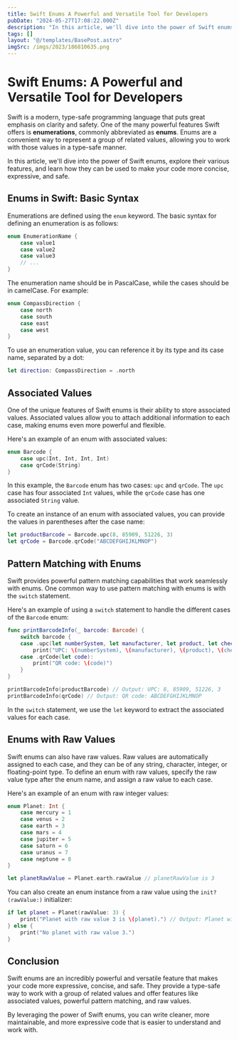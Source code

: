 ```yaml
---
title: Swift Enums A Powerful and Versatile Tool for Developers
pubDate: "2024-05-27T17:08:22.000Z"
description: "In this article, we'll dive into the power of Swift enums, explore their various features, and learn how they can be used to make your code more concise, expressive, and safe"
tags: []
layout: "@/templates/BasePost.astro"
imgSrc: /imgs/2023/186810635.png
---
```

# Swift Enums: A Powerful and Versatile Tool for Developers

Swift is a modern, type-safe programming language that puts great emphasis on clarity and safety. One of the many powerful features Swift offers is **enumerations**, commonly abbreviated as **enums**. Enums are a convenient way to represent a group of related values, allowing you to work with those values in a type-safe manner.

In this article, we'll dive into the power of Swift enums, explore their various features, and learn how they can be used to make your code more concise, expressive, and safe.

## Enums in Swift: Basic Syntax

Enumerations are defined using the `enum` keyword. The basic syntax for defining an enumeration is as follows:

```swift
enum EnumerationName {
    case value1
    case value2
    case value3
    // ...
}
```

The enumeration name should be in PascalCase, while the cases should be in camelCase. For example:

```swift
enum CompassDirection {
    case north
    case south
    case east
    case west
}
```

To use an enumeration value, you can reference it by its type and its case name, separated by a dot:

```swift
let direction: CompassDirection = .north
```

## Associated Values

One of the unique features of Swift enums is their ability to store associated values. Associated values allow you to attach additional information to each case, making enums even more powerful and flexible.

Here's an example of an enum with associated values:

```swift
enum Barcode {
    case upc(Int, Int, Int, Int)
    case qrCode(String)
}
```

In this example, the `Barcode` enum has two cases: `upc` and `qrCode`. The `upc` case has four associated `Int` values, while the `qrCode` case has one associated `String` value.

To create an instance of an enum with associated values, you can provide the values in parentheses after the case name:

```swift
let productBarcode = Barcode.upc(8, 85909, 51226, 3)
let qrCode = Barcode.qrCode("ABCDEFGHIJKLMNOP")
```

## Pattern Matching with Enums

Swift provides powerful pattern matching capabilities that work seamlessly with enums. One common way to use pattern matching with enums is with the `switch` statement.

Here's an example of using a `switch` statement to handle the different cases of the `Barcode` enum:

```swift
func printBarcodeInfo(_ barcode: Barcode) {
    switch barcode {
    case .upc(let numberSystem, let manufacturer, let product, let check):
        print("UPC: \(numberSystem), \(manufacturer), \(product), \(check)")
    case .qrCode(let code):
        print("QR code: \(code)")
    }
}

printBarcodeInfo(productBarcode) // Output: UPC: 8, 85909, 51226, 3
printBarcodeInfo(qrCode) // Output: QR code: ABCDEFGHIJKLMNOP
```

In the `switch` statement, we use the `let` keyword to extract the associated values for each case.

## Enums with Raw Values

Swift enums can also have raw values. Raw values are automatically assigned to each case, and they can be of any string, character, integer, or floating-point type. To define an enum with raw values, specify the raw value type after the enum name, and assign a raw value to each case.

Here's an example of an enum with raw integer values:

```swift
enum Planet: Int {
    case mercury = 1
    case venus = 2
    case earth = 3
    case mars = 4
    case jupiter = 5
    case saturn = 6
    case uranus = 7
    case neptune = 8
}

let planetRawValue = Planet.earth.rawValue // planetRawValue is 3
```

You can also create an enum instance from a raw value using the `init?(rawValue:)` initializer:

```swift
if let planet = Planet(rawValue: 3) {
    print("Planet with raw value 3 is \(planet).") // Output: Planet with raw value 3 is earth.
} else {
    print("No planet with raw value 3.")
}
```

## Conclusion

Swift enums are an incredibly powerful and versatile feature that makes your code more expressive, concise, and safe. They provide a type-safe way to work with a group of related values and offer features like associated values, powerful pattern matching, and raw values.

By leveraging the power of Swift enums, you can write cleaner, more maintainable, and more expressive code that is easier to understand and work with.
